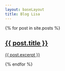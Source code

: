 ```yaml
---
layout: baseLayout
title: Blog Lisa
---
```

<!-- <h1 class="header">Latest posts</h1> -->
<div class="blog">
		{% for post in site.posts %}
		<a href="{{ post.url }}">
			<div class="blog_item">
					<h2 class="header">{{ post.title }}</h2>
					<p>{{ post.excerpt }}</p>
			</div>
		</a>
		{% endfor %}
</div>